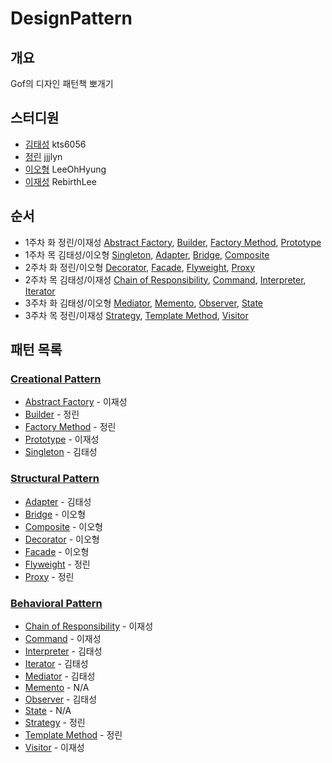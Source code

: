 # DesignPattern 
## 개요
Gof의 디자인 패턴책 뽀개기
## 스터디원
- [김태성](https://github.com/kts6056) kts6056
- [정린](https://github.com/jjjlyn) jjjlyn
- [이오형](https://github.com/LeeOhHyung) LeeOhHyung
- [이재성](https://github.com/RebirthLee) RebirthLee
## 순서
- 1주차 화 정린/이재성 [Abstract Factory](CreationalPattern/AbstractFactory), [Builder](CreationalPattern/Builder), [Factory Method](CreationalPattern/FactoryMethod), [Prototype](CreationalPattern/Prototype)
- 1주차 목 김태성/이오형 [Singleton](CreationalPattern/Singleton), [Adapter](StructuralPattern/Adapter), [Bridge](StructuralPattern/Bridge), [Composite](StructuralPattern/Composite)
- 2주차 화 정린/이오형 [Decorator](StructuralPattern/Decorator), [Facade](StructuralPattern/Facade), [Flyweight](StructuralPattern/Flyweight), [Proxy](StructuralPattern/Proxy)
- 2주차 목 김태성/이재성 [Chain of Responsibility](BehavioralPattern/ChainOfResponsibility), [Command](BehavioralPattern/Command), [Interpreter](BehavioralPattern/Interpreter), [Iterator](BehavioralPattern/Iterator)
- 3주차 화 김태성/이오형 [Mediator](BehavioralPattern/Mediator), [Memento](BehavioralPattern/Memento), [Observer](BehavioralPattern/Observer), [State](BehavioralPattern/State)
- 3주차 목 정린/이재성 [Strategy](BehavioralPattern/Strategy), [Template Method](BehavioralPattern/TemplateMethod), [Visitor](BehavioralPattern/Visitor)
## 패턴 목록
### [**Creational Pattern**](CreationalPattern)
- [Abstract Factory](CreationalPattern/AbstractFactory) - 이재성
- [Builder](CreationalPattern/Builder) - 정린
- [Factory Method](CreationalPattern/FactoryMethod) - 정린
- [Prototype](CreationalPattern/Prototype) - 이재성
- [Singleton](CreationalPattern/Singleton) - 김태성
### [**Structural Pattern**](StructuralPattern)
- [Adapter](StructuralPattern/Adapter) - 김태성
- [Bridge](StructuralPattern/Bridge) - 이오형
- [Composite](StructuralPattern/Composite) - 이오형
- [Decorator](StructuralPattern/Decorator) - 이오형
- [Facade](StructuralPattern/Facade) - 이오형
- [Flyweight](StructuralPattern/Flyweight) - 정린
- [Proxy](StructuralPattern/Proxy) - 정린
### [**Behavioral Pattern**](BehavioralPattern)
- [Chain of Responsibility](BehavioralPattern/ChainOfResponsibility) - 이재성
- [Command](BehavioralPattern/Command) - 이재성
- [Interpreter](BehavioralPattern/Interpreter) - 김태성
- [Iterator](BehavioralPattern/Iterator) - 김태성
- [Mediator](BehavioralPattern/Mediator) - 김태성
- [Memento](BehavioralPattern/Memento) - N/A
- [Observer](BehavioralPattern/Observer) - 김태성
- [State](BehavioralPattern/State) - N/A
- [Strategy](BehavioralPattern/Strategy) - 정린
- [Template Method](BehavioralPattern/TemplateMethod) - 정린
- [Visitor](BehavioralPattern/Visitor) - 이재성
